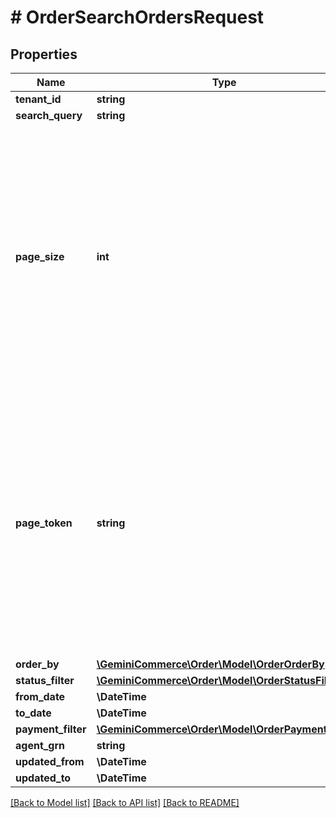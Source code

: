 # # OrderSearchOrdersRequest


## Properties 


Name | Type | Description | Notes
------------ | ------------- | ------------- | -------------
**tenant_id**| **string** |   |
**search_query**| **string** |   | [optional]
**page_size**| **int** | The maximum number of orders to return. The service may return fewer than this value. If unspecified, at most 10 orders will be returned. The maximum value is 100; values above 100 will be coerced to 100.  | [optional]
**page_token**| **string** | A page token, received from a previous &#x60;ListOrders&#x60; call. Provide this to retrieve the subsequent page.   When paginating, all other parameters provided to &#x60;ListOrders&#x60; must match the call that provided the page token.  | [optional]
**order_by**| [**\GeminiCommerce\Order\Model\OrderOrderBy[]**](OrderOrderBy.md) |   | [optional]
**status_filter**| [**\GeminiCommerce\Order\Model\OrderStatusFilter**](OrderStatusFilter.md) |   | [optional]
**from_date**| **\DateTime** |   | [optional]
**to_date**| **\DateTime** |   | [optional]
**payment_filter**| [**\GeminiCommerce\Order\Model\OrderPaymentFilter**](OrderPaymentFilter.md) |   | [optional]
**agent_grn**| **string** |   | [optional]
**updated_from**| **\DateTime** |   | [optional]
**updated_to**| **\DateTime** |   | [optional]


[[Back to Model list]](../../README.md#models) [[Back to API list]](../../README.md#endpoints) [[Back to README]](../../README.md)

